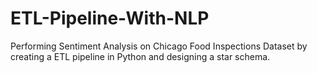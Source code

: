 # ETL-Pipeline-With-NLP
Performing Sentiment Analysis on Chicago Food Inspections Dataset by creating a ETL pipeline in Python and designing a star schema.
